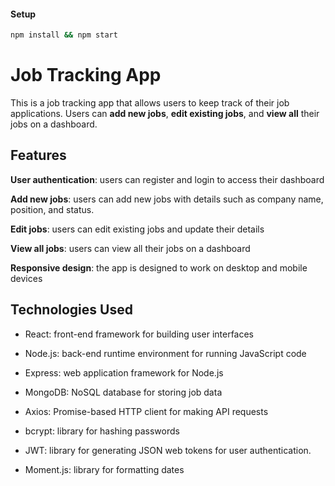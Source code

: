 #### Setup

```bash
npm install && npm start
```

# Job Tracking App

This is a job tracking app that allows users to keep track of their job applications. Users can **add new jobs**, **edit existing jobs**, and **view all** their jobs on a dashboard.

## Features

**User authentication**: users can register and login to access their dashboard

**Add new jobs**: users can add new jobs with details such as company name, position, and status.

**Edit jobs**: users can edit existing jobs and update their details

**View all jobs**: users can view all their jobs on a dashboard

**Responsive design**: the app is designed to work on desktop and mobile devices

## Technologies Used

- React: front-end framework for building user interfaces

- Node.js: back-end runtime environment for running JavaScript code

- Express: web application framework for Node.js

- MongoDB: NoSQL database for storing job data

- Axios: Promise-based HTTP client for making API requests

- bcrypt: library for hashing passwords

- JWT: library for generating JSON web tokens for user
  authentication.

- Moment.js: library for formatting dates

